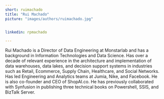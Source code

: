 ```yaml
---
short: ruimachado
title: "Rui Machado"
picture: "images/authors/ruimachado.jpg"


linkedin: rpmachado

---
```


Rui Machado is a Director of Data Engineering at Monstarlab and has a background in Information Technologies and Data Science. Has over a decade of relevant experience in the architecture and implementation of data warehouses, data lakes, and decision support systems in industries such as Retail, Ecommerce, Supply Chain, Healthcare, and Social Networks. Has led Engineering and Analytics teams at Jumia, Nike, and Facebook. He is also co-founder and CEO of ShopAI.co. He has previously collaborated with Synfusion in publishing three technical books on Powershell, SSIS, and BizTalk Server.
